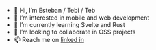 - 👋 Hi, I’m Esteban / Tebi / Teb
- 👀 I’m interested in mobile and web development
- 🌱 I’m currently learning Svelte and Rust
- 💞️ I’m looking to collaborate in OSS projects
- 📫 Reach me on [linked in](https://www.linkedin.com/in/esteban-gomez-/)

<!---
teb88/teb88 is a ✨ special ✨ repository because its `README.md` (this file) appears on your GitHub profile.
You can click the Preview link to take a look at your changes.
--->
